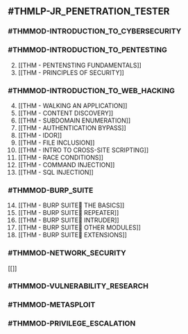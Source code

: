 ## #THMLP-JR_PENETRATION_TESTER

### #THMMOD-INTRODUCTION_TO_CYBERSECURITY



### #THMMOD-INTRODUCTION_TO_PENTESTING 

2. [[THM - PENTENSTING FUNDAMENTALS]]
3. [[THM - PRINCIPLES OF SECURITY]]

### #THMMOD-INTRODUCTION_TO_WEB_HACKING

4. [[THM - WALKING AN APPLICATION]]
5. [[THM - CONTENT DISCOVERY]]
6. [[THM - SUBDOMAIN ENUMERATION]]
7. [[THM - AUTHENTICATION BYPASS]]
8. [[THM - IDOR]]
9. [[THM - FILE INCLUSION]]
10. [[THM - INTRO TO CROSS-SITE SCRIPTING]]
11. [[THM - RACE CONDITIONS]]
12. [[THM - COMMAND INJECTION]]
13. [[THM - SQL INJECTION]]

### #THMMOD-BURP_SUITE

14. [[THM - BURP SUITE THE BASICS]]
15. [[THM - BURP SUITE REPEATER]]
16. [[THM - BURP SUITE INTRUDER]]
17. [[THM - BURP SUITE OTHER MODULES]]
18. [[THM - BURP SUITE EXTENSIONS]]

### #THMMOD-NETWORK_SECURITY

[[]]

### #THMMOD-VULNERABILITY_RESEARCH



### #THMMOD-METASPLOIT



### #THMMOD-PRIVILEGE_ESCALATION

